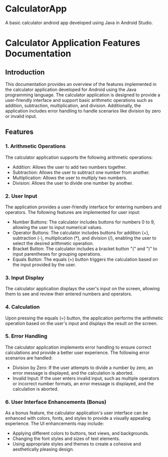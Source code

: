 # CalculatorApp
A basic calculator android app developed using Java in Android Studio.

# Calculator Application Features Documentation

## Introduction
This documentation provides an overview of the features implemented in the calculator application developed for Android using the Java programming language. The calculator application is designed to provide a user-friendly interface and support basic arithmetic operations such as addition, subtraction, multiplication, and division. Additionally, the application includes error handling to handle scenarios like division by zero or invalid input.

## Features

### 1. Arithmetic Operations
The calculator application supports the following arithmetic operations:
- Addition: Allows the user to add two numbers together.
- Subtraction: Allows the user to subtract one number from another.
- Multiplication: Allows the user to multiply two numbers.
- Division: Allows the user to divide one number by another.

### 2. User Input
The application provides a user-friendly interface for entering numbers and operators. The following features are implemented for user input:
- Number Buttons: The calculator includes buttons for numbers 0 to 9, allowing the user to input numerical values.
- Operator Buttons: The calculator includes buttons for addition (+), subtraction (-), multiplication (*), and division (/), enabling the user to select the desired arithmetic operation.
- Bracket Button: The calculator includes a bracket button "(" and ")" to input parentheses for grouping operations.
- Equals Button: The equals (=) button triggers the calculation based on the input provided by the user.

### 3. Input Display
The calculator application displays the user's input on the screen, allowing them to see and review their entered numbers and operators.

### 4. Calculation
Upon pressing the equals (=) button, the application performs the arithmetic operation based on the user's input and displays the result on the screen.

### 5. Error Handling
The calculator application implements error handling to ensure correct calculations and provide a better user experience. The following error scenarios are handled:
- Division by Zero: If the user attempts to divide a number by zero, an error message is displayed, and the calculation is aborted.
- Invalid Input: If the user enters invalid input, such as multiple operators or incorrect number formats, an error message is displayed, and the calculation is aborted.

### 6. User Interface Enhancements (Bonus)
As a bonus feature, the calculator application's user interface can be enhanced with colors, fonts, and styles to provide a visually appealing experience. The UI enhancements may include:
- Applying different colors to buttons, text views, and backgrounds.
- Changing the font styles and sizes of text elements.
- Using appropriate styles and themes to create a cohesive and aesthetically pleasing design.



